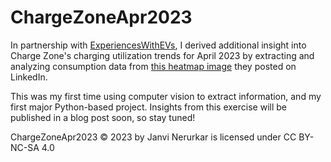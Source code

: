 # ChargeZoneApr2023
In partnership with [ExperiencesWithEVs](https://expwithevs.substack.com/), I derived additional insight into Charge Zone's charging utilization trends for April 2023 by extracting and analyzing consumption data from [this heatmap image](https://www.linkedin.com/feed/update/urn:li:activity:7065230575158108161/) they posted on LinkedIn.

This was my first time using computer vision to extract information, and my first major Python-based project. Insights from this exercise will be published in a blog post soon, so stay tuned!

ChargeZoneApr2023 © 2023 by Janvi Nerurkar is licensed under CC BY-NC-SA 4.0 
